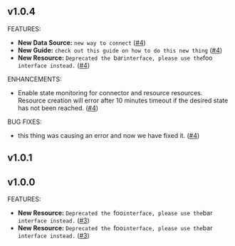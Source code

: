 ## v1.0.4

FEATURES:

* **New Data Source:** `new way to connect` ([#4](https://github.com/meroxa/terraform-provider-meroxa/issues/4))
* **New Guide:** `check out this guide on how to do this new thing` ([#4](https://github.com/meroxa/terraform-provider-meroxa/issues/4))
* **New Resource:** `Deprecated the `bar` interface, please use the `foo` interface instead.` ([#4](https://github.com/meroxa/terraform-provider-meroxa/issues/4))

ENHANCEMENTS:

* Enable state monitoring for connector and resource resources.
Resource creation will error after 10 minutes timeout if the desired
state has not been reached. ([#4](https://github.com/meroxa/terraform-provider-meroxa/issues/4))

BUG FIXES:

* this thing was causing an error and now we have fixed it. ([#4](https://github.com/meroxa/terraform-provider-meroxa/issues/4))

## v1.0.1
## v1.0.0

FEATURES:


* **New Resource:** `Deprecated the `foo` interface, please use the `bar` interface instead.` ([#3](https://github.com/meroxa/terraform-provider-meroxa/issues/3))
* **New Resource:** `Deprecated the `foo` interface, please use the `bar` interface instead.` ([#3](https://github.com/meroxa/terraform-provider-meroxa/issues/3))
